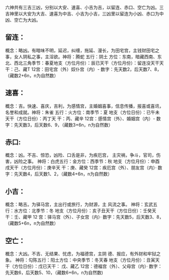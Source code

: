 六神共有三吉三凶，分别以大安、速喜、小吉为吉，以留连、赤口、空亡为凶。三吉神里以大安为大吉、速喜为中吉、小吉为小吉，三凶里以留连为小凶、赤口为中凶、空亡为大凶。

## 留连：

概念：略凶。有暗味不明，延迟，纠缠，拖延、漫长，为田宅宫，主钱财田宅之事，女人阴私之事，主淫欲。神将：腾蛇
五行：阴土
方位：东南，暗藏西南、东北、西北三角季节：春夏地支（方位月份）：辰已天干（方位月份）：留连没天干天干：己、藏T
12宫：田宅宫（外）奴仆宫（内）-
数字：先天数2，后天数7、8，（藏数2+6n，n为自然数）

## 速喜：

概念：吉。快速、喜庆，吉利，为感情宫，主婚姻喜事，信息传播，报喜或喜讯，名誉和成就。神将：朱雀
五行：火方位：南季节：夏
地支（方位日份）：已午未天干（方位日份）：丙丁天
干：丙、藏辛
12宫：感情宫（外）、婚姻宫（内）-
数字：先天数3，后天数6、9，（藏数3+6n，n为自然数）

## 赤口:

概念：凶。不吉、惊恐，凶险、口舌是非，为疾厄宫，
主灾祸，争斗，官司，伤害，凶险之事。
神将：白虎五行：金方位：西季节：秋
地支（方位月份）：申酉戌天干（方位月份）：庚辛天
干：庚、藏癸
12宫：疾厄宫（外）、朋友宫（内）·
数字：先天数4，后天数1、2，（藏数4+6n，n为自然数）

## 小吉：

概念：略吉。为驿马宫，主出行或旅行，为财源，主
风流之事。
神将：玄武五行：水方位：北季节：冬
地支（方位月份）：亥子丑天干（方位日份）：壬癸天
干：壬、藏甲
12 宫：驿马宫（外）、子女宫（内）·
数字：先天数5，后天数3、8，（藏数5+6n，n为自然数）

## 空亡：

概念：大凶。不吉、无结果、忧虑，为福德宫，主阴
德、报应，有外财和牢狱之象。
神将：勾陈五行：阳土方位：中央季节：冬天春
地支（方位月份）：丑寅天干（方位日份）：戊已天干：
戊、藏乙
12宫：德福宫（外）、父母宫（内）·
数字：先天数6，后天数5、10，（藏数6+6n，n为自然数)

